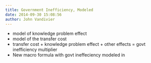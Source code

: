 ```yaml
---
title: Government Inefficiency, Modeled
date: 2014-09-30 15:08:56
author: John Vandivier
---
```




<ul>
	<li>model of knowledge problem effect</li>
	<li>model of the transfer cost</li>
	<li>transfer cost + knowledge problem effect + other effects = govt inefficiency multiplier</li>
	<li>New macro formula with govt ineffeciency modeled in</li>
</ul>